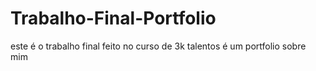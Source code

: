 # Trabalho-Final-Portfolio
este é o trabalho final feito no curso de 3k talentos é um portfolio sobre mim
